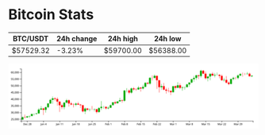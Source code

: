 # Bitcoin Stats

BTC/USDT|24h change|24h high|24h low|
|---|---|---|---|
|$57529.32|-3.23%|$59700.00|$56388.00|

<img src="./chart.svg">
